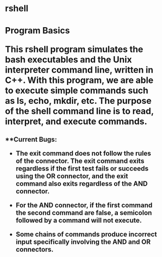 # rshell

<h1> Program Basics 

This rshell program simulates the bash executables and the Unix interpreter command line, written in C++. With this program, we are able to execute simple commands such as ls, echo, mkdir, etc. The purpose of the shell command line is to read, interpret, and execute commands.





<h2>**Current Bugs:

- The exit command does not follow the rules of the connector. The exit command exits regardless if the first test fails or succeeds using the OR connector, and the exit command also exits regardless of the AND connector.

- For the AND connector, if the first command the second command are false, a semicolon followed by a command will not execute.

- Some chains of commands produce incorrect input specifically involving the AND and OR connectors.
